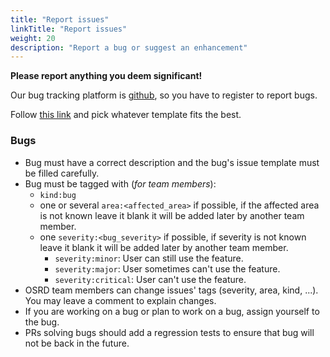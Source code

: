 ```yaml
---
title: "Report issues"
linkTitle: "Report issues"
weight: 20
description: "Report a bug or suggest an enhancement"
---
```


**Please report anything you deem significant!**

Our bug tracking platform is [github](https://github.com/osrd-project/osrd/issues), so you have to register to report bugs.

Follow [this link](https://github.com/osrd-project/osrd/issues/new/choose) and pick whatever template fits the best.

### Bugs

- Bug must have a correct description and the bug's issue template must be filled carefully.
- Bug must be tagged with (_for team members_):
  - `kind:bug`
  - one or several `area:<affected_area>` if possible, if the affected area is not known leave it blank it will be added later by another team member.
  - one `severity:<bug_severity>` if possible, if severity is not known leave it blank it will be added later by another team member.
    - `severity:minor`: User can still use the feature.
    - `severity:major`: User sometimes can't use the feature.
    - `severity:critical`: User can't use the feature.
- OSRD team members can change issues' tags (severity, area, kind, ...).
  You may leave a comment to explain changes.
- If you are working on a bug or plan to work on a bug, assign yourself to the bug.
- PRs solving bugs should add a regression tests to ensure that bug will not be back in the future.
